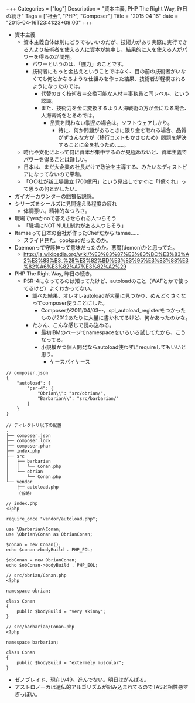 +++
Categories = ["log"]
Description = "資本主義, PHP The Right Way, 昨日の続き"
Tags = ["社会", "PHP", "Composer"]
Title = "2015 04 16"
date = "2015-04-16T23:41:23+09:00"
+++

* 資本主義
	* 資本主義自体は別にどうでもいいのだが、技術力があり実際に実行できる人より技術者を使える人に資本が集中し、結果的に人を使える人がパワーを得るのが問題。
		* パワーというのは、「腕力」のことです。
		* 技術者にもっと金払えということではなく、目の前の技術者がいなくても何とかなるような仕組みを作った結果、技術者が軽視されるようになったのでは。
			* 代替のきく技術者＝交換可能な人材＝事務員と同レベル、という認識。
			* また、技術力を金に変換するより人海戦術の方が金になる場合、人海戦術をとるのでは。
				* 品質を問わない製品の場合は。ソフトウェアしかり。
					* 特に、何か問題があるときに限り金を取れる場合、品質がずさんな方が（移行コストもかさむため）問題を解決することに金を払うため……。
	* 時代や文化によって何に資本が集中するのか見極めないと、資本主義でパワーを得ることは難しい。
	* 日本は、まだ大企業の社長だけで政治を主導する、みたいなディストピアになってないので平和。
	* 「○○社が新工場設立 1700億円」という見出しですぐに「1億くれ」って思うの何とかしたい。
* ガイガーカウンターの餓狼伝説感。
* シリーズをシールズに見間違える程度の疲れ
	* 体調悪い。精神的なつらさ。
* 職場でyesかnoで答えさせられる人つらそう
	* 「職場にNOT NULL制約がある人つらそう」
* Itamaeって日本の会社が作ったChefだからItamae……
	* スライド見た。cookpadだったのか。
* Daemonって守護神って意味だったのか。悪魔(demon)かと思ってた。
	* http://ja.wikipedia.org/wiki/%E3%83%87%E3%83%BC%E3%83%A2%E3%83%B3_%28%E3%82%BD%E3%83%95%E3%83%88%E3%82%A6%E3%82%A7%E3%82%A2%29
* PHP The Right Way, 昨日の続き。
	* PSR-4になってるのは知ってたけど、autoloadのこと（WAFとかで使ってるけど）よくわかってない。
		* 調べた結果、オレオレautoloadが大量に見つかり、めんどくさくなってcomposer使うことにした。
			* Composerが2011/04/03〜。spl_autoload_registerをつかったものが2012あたりに大量に書かれてるけど、何かあったのかな。
		* たぶん、こんな感じで読み込める。
			* 最初IBMのページでnamespaceをいろいろ試してたから、こうなってる。
			* 小規模かつ個人開発ならautoload使わずにrequireしてもいいと思う。
				* ケースバイケース

```
// composer.json
{
    "autoload": {
        "psr-4": {
            "Obrian\\": "src/obrian/",
            "Barbarian\\": "src/barbarian/"
        }
    }
}

// ディレクトリ以下の配置
.
├── composer.json
├── composer.lock
├── composer.phar
├── index.php
├── src
│   ├── barbarian
│   │   └── Conan.php
│   └── obrian
│       └── Conan.php
└── vendor
    ├── autoload.php
	（省略）

// index.php
<?php

require_once "vendor/autoload.php";

use \Barbarian\Conan;
use \Obrian\Conan as ObrianConan;

$conan = new Conan();
echo $conan->bodyBuild . PHP_EOL;

$obConan = new ObrianConan;
echo $obConan->bodyBuild . PHP_EOL;

// src/obrian/Conan.php
<?php

namespace obrian;

class Conan
{
    public $bodyBuild = "very skinny";
}

// src/barbarian/Conan.php
<?php

namespace barbarian;

class Conan
{
    public $bodyBuild = "extermely muscular";
}

```

* ゼノブレイド、現在Lv49。進んでない。明日はがんばる。
* アストロノーカは遺伝的アルゴリズムが組み込まれてるのでTASと相性悪すぎっぽい。